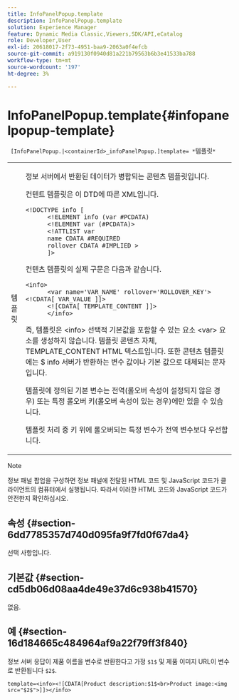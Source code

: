 ```yaml
---
title: InfoPanelPopup.template
description: InfoPanelPopup.template
solution: Experience Manager
feature: Dynamic Media Classic,Viewers,SDK/API,eCatalog
role: Developer,User
exl-id: 20618017-2f73-4951-baa9-2063a0f4efcb
source-git-commit: a919130f0940d81a221b79563b6b3e41533ba788
workflow-type: tm+mt
source-wordcount: '197'
ht-degree: 3%

---
```


# InfoPanelPopup.template{#infopanelpopup-template}

` [InfoPanelPopup.|<containerId>_infoPanelPopup.]template= *`템플릿`*`

<table id="table_A6B1B446A7AE4A4A8B552C07EC88E518"> 
 <tbody> 
  <tr> 
   <td> <p> <span class="codeph"><span class="varname"> 템플릿</span></span> </p> </td> 
   <td> <p>정보 서버에서 반환된 데이터가 병합되는 콘텐츠 템플릿입니다. </p> <p>컨텐트 템플릿은 이 DTD에 따른 XML입니다. </p> <p> <code>&lt;!DOCTYPE&nbsp;info&nbsp;[
      &lt;!ELEMENT&nbsp;info&nbsp;(var&nbsp;#PCDATA)
      &lt;!ELEMENT&nbsp;var&nbsp;(#PCDATA)&gt;
      &lt;!ATTLIST&nbsp;var&nbsp;
      name&nbsp;CDATA&nbsp;#REQUIRED
      rollover&nbsp;CDATA&nbsp;#IMPLIED&nbsp;&gt;
      ]&gt;</code> </p> <p>컨텐츠 템플릿의 실제 구문은 다음과 같습니다. </p> <p> <code>&lt;info&gt;
      &lt;var&nbsp;name='VAR_NAME'&nbsp;rollover='ROLLOVER_KEY'&gt;&lt;!CDATA[&nbsp;VAR_VALUE&nbsp;]]&gt;
      &lt;![CDATA[&nbsp;TEMPLATE_CONTENT&nbsp;]]&gt;
      &lt;/info&gt;</code> </p> <p>즉, 템플릿은 <span class="codeph"> &lt;info&gt;</span> 선택적 기본값을 포함할 수 있는 요소 <span class="codeph"> &lt;var&gt;</span> 요소를 생성하지 않습니다. 템플릿 콘텐츠 자체, <span class="codeph"> TEMPLATE_CONTENT</span> HTML 텍스트입니다. 또한 콘텐츠 템플릿에는 <span class="codeph"> $</span> info 서버가 반환하는 변수 값이나 기본 값으로 대체되는 문자입니다. </p> <p>템플릿에 정의된 기본 변수는 전역(롤오버 속성이 설정되지 않은 경우) 또는 특정 롤오버 키(롤오버 속성이 있는 경우)에만 있을 수 있습니다. </p> <p>템플릿 처리 중 키 위에 롤오버되는 특정 변수가 전역 변수보다 우선합니다. </p> </td> 
  </tr> 
 </tbody> 
</table>

>[!NOTE]
>
>정보 패널 팝업을 구성하면 정보 패널에 전달된 HTML 코드 및 JavaScript 코드가 클라이언트의 컴퓨터에서 실행됩니다. 따라서 이러한 HTML 코드와 JavaScript 코드가 안전한지 확인하십시오.

## 속성 {#section-6dd7785357d740d095fa9f7fd0f67da4}

선택 사항입니다.

## 기본값 {#section-cd5db06d08aa4de49e37d6c938b41570}

없음.

## 예 {#section-16d184665c484964af9a22f79ff3f840}

정보 서버 응답이 제품 이름을 변수로 반환한다고 가정 `$1$` 및 제품 이미지 URL이 변수로 반환됩니다 `$2$`.

`template=<info><![CDATA[Product description:$1$<br>Product image:<img src="$2$">]]></info>`
